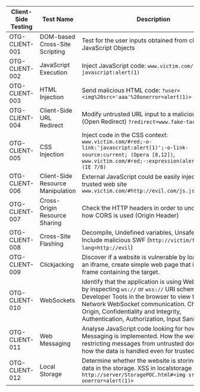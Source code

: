 ---
---

|Client-Side Testing|Test Name|Description|Tools|Status|Comment|
|-------------------|---------|-----------|-----|------|-------|
|OTG-CLIENT-001|DOM-based Cross-Site Scripting|Test for the user inputs obtained from client-side JavaScript Objects|{{proxy}}|Not Started||
|OTG-CLIENT-002|JavaScript Execution|Inject JavaScript code: `www.victim.com/?javascript:alert(1)`|{{proxy}}|Not Started||
|OTG-CLIENT-003|HTML Injection|Send malicious HTML code: `?user=<img%20src='aaa'%20onerror=alert(1)>`|{{proxy}}|Not Started||
|OTG-CLIENT-004|Client-Side URL Redirect|Modify untrusted URL input to a malicious site: (Open Redirect) `?redirect=www.fake-target.site`|{{proxy}}|Not Started||
|OTG-CLIENT-005|CSS Injection|Inject code in the CSS context: `www.victim.com/#red;-o-link:'javascript:alert(1)';-o-link-source:current; (Opera [8,12])`, `www.victim.com/#red;-:expression(alert(URL=1)); (IE 7/8)`|{{proxy}}|Not Started||
|OTG-CLIENT-006|Client-Side Resource Manipulation|External JavaScript could be easily injected in the trusted web site `www.victim.com/#http://evil.com/js.js`|{{proxy}}|Not Started||
|OTG-CLIENT-007|Cross-Origin Resource Sharing|Check the HTTP headers in order to understand how CORS is used (Origin Header)|{{proxy}}|Not Started||
|OTG-CLIENT-008|Cross-Site Flashing|Decompile, Undefined variables, Unsafe methods, Include malicious SWF (`http://victim/file.swf?lang=http://evil`)|{{custom}}|Not Started||
|OTG-CLIENT-009|Clickjacking|Discover if a website is vulnerable by loading into an iframe, create simple web page that includes a frame containing the target.|{{proxy}}|Not Started||
|OTG-CLIENT-010|WebSockets|Identify that the application is using WebSockets by inspecting `ws://` or `wss://` URI scheme. Use Developer Tools in the browser to view the Network WebSocket communication. Check Origin, Confidentiality and Integrity, Authentication, Authorization, Input Sanitization|{{proxy}}|Not Started||
|OTG-CLIENT-011|Web Messaging|Analyse JavaScript code looking for how Web Messaging is implemented. How the website is restricting messages from untrusted domain and how the data is handled even for trusted domains|{{proxy}}|Not Started||
|OTG-CLIENT-012|Local Storage|Determine whether the website is storing sensitive data in the storage. XSS in localstorage `http://server/StoragePOC.html#<img src=x onerror=alert(1)>`|{{browser}}, {{proxy}}|Not Started||
